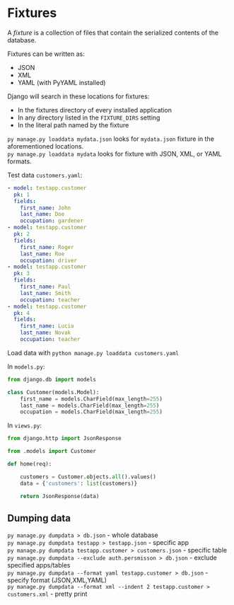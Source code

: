 # Fixtures

A *fixture* is a collection of files that contain the serialized contents of the database.  

Fixtures can be written as:

* JSON
* XML
* YAML (with PyYAML installed)


Django will search in these locations for fixtures:

* In the fixtures directory of every installed application
* In any directory listed in the `FIXTURE_DIRS` setting
* In the literal path named by the fixture

`py manage.py loaddata mydata.json` looks for `mydata.json` fixture in the aforementioned locations.  
`py manage.py loaddata mydata` looks for fixture with JSON, XML, or YAML formats.  

Test data `customers.yaml`:  

```yaml
- model: testapp.customer
  pk: 1
  fields:
    first_name: John
    last_name: Doe
    occupation: gardener
- model: testapp.customer
  pk: 2
  fields:
    first_name: Roger
    last_name: Roe
    occupation: driver
- model: testapp.customer
  pk: 3
  fields:
    first_name: Paul
    last_name: Smith
    occupation: teacher
- model: testapp.customer
  pk: 4
  fields:
    first_name: Lucia
    last_name: Novak
    occupation: teacher
```

Load data with `python manage.py loaddata customers.yaml`


In `models.py`:

```python
from django.db import models

class Customer(models.Model):
    first_name = models.CharField(max_length=255)
    last_name = models.CharField(max_length=255)
    occupation = models.CharField(max_length=255)
```


In `views.py`:

```python
from django.http import JsonResponse

from .models import Customer

def home(req):

    customers = Customer.objects.all().values()
    data = {'customers': list(customers)}

    return JsonResponse(data)
```

## Dumping data 

`py manage.py dumpdata > db.json` - whole database  
`py manage.py dumpdata testapp > testapp.json` - specific app  
`py manage.py dumpdata testapp.customer > customers.json` - specific table  
`py manage.py dumpdata --exclude auth.persmisson > db.json` - exclude specified apps/tables  
`py manage.py dumpdata --format yaml testapp.customer > db.json` - specify format (JSON,XML,YAML)  
`py manage.py dumpdata --format xml --indent 2 testapp.customer > customers.xml` - pretty print  



